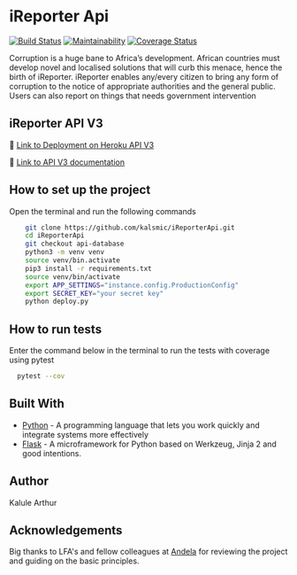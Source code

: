 # iReporter Api

[![Build Status](https://travis-ci.com/kalsmic/iReporterApi.svg?branch=api)](https://travis-ci.com/kalsmic/iReporterApi)
[![Maintainability](https://api.codeclimate.com/v1/badges/2b2df2ba4fc8d8138ab4/maintainability)](https://codeclimate.com/github/kalsmic/iReporterApi/maintainability)
[![Coverage Status](https://coveralls.io/repos/github/kalsmic/iReporterApi/badge.svg?branch=api)](https://coveralls.io/github/kalsmic/iReporterApi?branch=api-database) 

Corruption is a huge bane to Africa’s development. African countries must develop novel and
localised solutions that will curb this menace, hence the birth of iReporter. iReporter enables
any/every citizen to bring any form of corruption to the notice of appropriate authorities and the general public. Users can also report on things that needs government intervention

## iReporter API V3
:rocket: [Link to Deployment on Heroku API V3](https://ireporterapiv3.herokuapp.com/)

:green_book: [Link to API V3 documentation](https://ireporterapiv3.herokuapp.com/api/v3/docs)

## How to set up the project

Open the terminal and run the following commands

```bash
    git clone https://github.com/kalsmic/iReporterApi.git
    cd iReporterApi
    git checkout api-database
    python3 -m venv venv
    source venv/bin.activate
    pip3 install -r requirements.txt
    source venv/bin/activate
    export APP_SETTINGS="instance.config.ProductionConfig"
    export SECRET_KEY="your secret key"
    python deploy.py
```

## How to run tests

Enter the command below in the terminal to run the tests with coverage using
 pytest

```bash
  pytest --cov
```

## Built With

-   [Python](https://www.python.org/) - A programming language that lets you work quickly and integrate systems more effectively
-   [Flask](http://flask.pocoo.org/) - A microframework for Python based on Werkzeug, Jinja 2 and good intentions.

## Author

Kalule Arthur

## Acknowledgements

Big thanks to LFA's and fellow colleagues at [Andela](https://andela.com) for reviewing the project and guiding on the basic principles.
